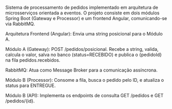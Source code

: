 Sistema de processamento de pedidos implementado em arquitetura de microsserviços orientada a eventos. O projeto consiste em dois módulos Spring Boot (Gateway e Processor) e um frontend Angular, comunicando-se via RabbitMQ.

Arquitetura
Frontend (Angular): Envia uma string posicional para o Módulo A.

Módulo A (Gateway): POST /pedidos/posicional. Recebe a string, valida, calcula o valor, salva no banco (status=RECEBIDO) e publica o {pedidoId} na fila pedidos.recebidos.

RabbitMQ: Atua como Message Broker para a comunicação assíncrona.

Módulo B (Processor): Consome a fila, busca o pedido pelo ID, e atualiza o status para ENTREGUE.

Módulo B (API): Implementa os endpoints de consulta GET /pedidos e GET /pedidos/{id}.
